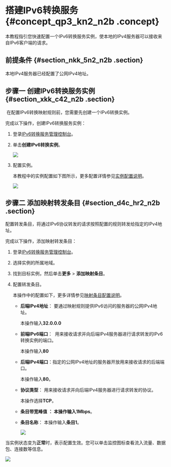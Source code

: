 # 搭建IPv6转换服务 {#concept_qp3_kn2_n2b .concept}

本教程指引您快速配置一个IPv6转换服务实例，使本地的IPv4服务器可以接收来自IPv6客户端的请求。

## 前提条件 {#section_nkk_5n2_n2b .section}

本地IPv4服务器已经配置了公网IPv4地址。

## 步骤一 创建IPv6转换服务实例 {#section_xkk_c42_n2b .section}

 在配置IPv6转换映射规则前，您需要先创建一个IPv6转换实例。

完成以下操作，创建IPv6转换服务实例：

1.  登录[IPv6转换服务管理控制台](https://ipv6trans.console.aliyun.com/instances/cn-hangzhou)。
2.  单击**创建IPv6转换实例**。

    ![](http://static-aliyun-doc.oss-cn-hangzhou.aliyuncs.com/assets/img/16069/15481782717291_zh-CN.png)

3.  配置实例。

    本教程中的实例配置如下图所示，更多配置详情参见[实例配置说明](../../../../../cn.zh-CN/用户指南/创建IPv6转换服务实例.md#table_p4m_2lq_m2b)。

    ![](http://static-aliyun-doc.oss-cn-hangzhou.aliyuncs.com/assets/img/16069/15481782717292_zh-CN.png)


## 步骤二 添加映射转发条目 {#section_d4c_hr2_n2b .section}

配置转发条目，将通过IPv6协议转发的请求按照配置的规则转发给指定的IPv4地址。

完成以下操作，添加映射转发条目：

1.  登录[IPv6转换服务管理控制台](https://ipv6trans.console.aliyun.com/instances/cn-hangzhou)。
2.  选择实例的所属地域。
3.  找到目标实例，然后单击**更多** \> **添加映射条目**。
4.  配置转发条目。

    本操作中的配置如下，更多详情参见[映射条目配置说明](../../../../../cn.zh-CN/用户指南/添加映射条目.md#table_pml_5cd_n2b)。

    -   **后端IPv4地址**： 要通过映射规则提供IPv6访问的服务器的公网IPv4地址。

        本操作输入**32.0.0.0**

    -   **前端IPv6端口**：  用来接收请求并向后端IPv4服务器进行请求转发的IPv6转换实例的端口。

        本操作输入**80**

    -   **后端IPv4端口**：指定的公网IPv4地址的服务器开放用来接收请求的后端端口。

        本操作输入**80**。

    -   **协议类型**： 用来接收请求并向后端IPv4服务器进行请求转发的协议。

        本操作选择**TCP**。

    -   **条目带宽峰值 **： 本操作输入**1Mbps**。

    -   **条目名称**： 本操作输入**条目1**。

        ![](http://static-aliyun-doc.oss-cn-hangzhou.aliyuncs.com/assets/img/16069/15481782717294_zh-CN.png)


当实例状态变为**正常**时，表示配置生效。您可以单击监控图标查看流入流量、数据包、连接数等信息。

![](http://static-aliyun-doc.oss-cn-hangzhou.aliyuncs.com/assets/img/16069/15481782717295_zh-CN.png)

